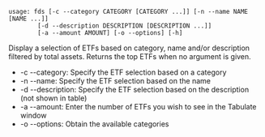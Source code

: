 ```
usage: fds [-c --category CATEGORY [CATEGORY ...]] [-n --name NAME [NAME ...]]
        [-d --description DESCRIPTION [DESCRIPTION ...]]
        [-a --amount AMOUNT] [-o --options] [-h]
```
Display a selection of ETFs based on category, name and/or description filtered by total assets. Returns the top ETFs
when no argument is given.

* -c --category: Specify the ETF selection based on a category
* -n --name: Specify the ETF selection based on the name
* -d --description: Specify the ETF selection based on the description (not shown in table)
* -a --amount: Enter the number of ETFs you wish to see in the Tabulate window
* -o --options: Obtain the available categories
